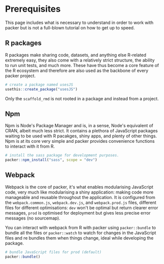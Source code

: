 # Prerequisites

This page includes what is necessary to understand in order to work with packer but is not a full-blown tutorial on how to get up to speed.

## R packages

R packages make sharing code, datasets, and anything else R-related extremely easy, they also come with a relatively strict structure, the ability to run unit tests, and much more. These have thus become a core feature of the R ecosystem and therefore are also used as the backbone of every packer project.

```r
# create a package named usesJS
usethis::create_package("usesJS")
```

<Note>
Only the <code>scaffold_rmd</code> is not rooted in a package and instead from a project.
</Note>

## Npm

Npm is Node's Package Manager and is, in a sense, Node's equivalent of CRAN, albeit much less strict. It contains a plethora of JavaScript packages waiting to be used with R pacakges, shiny apps, and plenty of other things. Npm is at its core very simple and packer provides convenience functions to interact with it from R.

```r
# install the sass package for development purposes.
packer::npm_install("sass", scope = "dev")
```

## Webpack

Webpack is the core of packer, it's what enables modularising JavaScript code, very much like modularising a shiny application: making code more manageable and reusable throughout the application. It is configured from the `webpack.common.js`, `webpack.dev.js`, and `webpack.prod.js` files, different files for different optimisations: `dev` won't be optimal but return clearer error messages, `prod` is optimised for deployment but gives less precise error messages (no sourcemap).

You can interact with webpack from R with packer using `packer::bundle` to bundle all the files or `packer::watch` to watch for changes in the JavaScript files and re bundles them when things change, ideal while developing the package.

```r
# bundle JavaScript files for prod (default)
packer::bundle()
```
